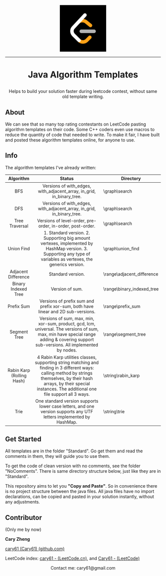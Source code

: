 <div align="center">
    <img src="res/pic/leetcode_logo.png" width=150px/>
</div>

---
# <p align="center">Java Algorithm Templates</p>


<p align="center" >Helps to build your solution faster during leetcode contest, without same old template writing.</p>





## About

We can see that so many top rating contestants on LeetCode pasting algorithm templates on their code. Some C++ coders even use macros to reduce the quantity of code that needed to write. To make it fair, I have built and posted these algorithm templates online, for anyone to use.



## Info

The algorithm templates I've already written:

|         Algorithm         |                            Status                            | Directory                  |
| :-----------------------: | :----------------------------------------------------------: | -------------------------- |
|            BFS            | Versions of with_edges, with_adjacent_array, in_grid, in_binary_tree. | \graph\search              |
|            DFS            | Versions of with_edges, with_adjacent_array, in_grid, in_binary_tree. | \graph\search              |
|      Tree Traversal       |  Versions of level-order, pre-order, in-order, post-order.   | \graph\search              |
|        Union Find         | 1. Standard version. 2. Supporting big amount vertexes, implemented by HashMap version. 3. Supporting any type of variables as vertexes, the generics version. | \graph\union_find          |
|    Adjacent Difference    |                      Standard version.                       | \range\adjacent_difference |
|    Binary Indexed Tree    |                       Version of sum.                        | \range\binary_indexed_tree |
|        Prefix Sum         | Versions of prefix sum and prefix xor-sum, both have linear and 2D sub-versions. | \range\prefix_sum          |
|       Segment Tree        | Versions of sum, max, min, xor-sum, product, gcd, lcm, universal. The versions of sum, max, min have special range adding & covering support sub-versions. All implemented by nodes. | \range\segment_tree        |
| Rabin Karp (Rolling Hash) | 4 Rabin Karp utilities classes, supporting string matching and finding in 3 different ways: calling method by strings themselves, by their hash arrays, by their special instances. The additional one file support all 3 ways. | \string\rabin_karp         |
|           Trie            | One standard version supports lower case letters, and one version supports any UTF letters implemented by HashMap. | \string\trie               |



## Get Started

All templates are in the folder "Standard". Go get them and read the comments in them, they will guide you to use them.

To get the code of clean version with no comments, see the folder "NoComments".  There is same directory structure below, just like they are in "Standard".



This repository aims to let you **"Copy and Paste"**. So in convenience there is no project structure between the java files. All java files have no import declarations, can be copied and pasted in your solution instantly, without any adjustments.





## Contributor

(Only me by now)

**Cary Zheng**

[cary61 (Cary61) (github.com)](https://github.com/cary61)

LeetCode index: [cary61 - (LeetCode.cn)](https://leetcode.cn/u/cary61/), and [Cary61 - (LeetCode) ](https://leetcode.com/Cary61/)



<div align="center">Contact me: cary61@gmail.com</div>





















